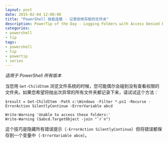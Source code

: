 ```yaml
---
layout: post
date: 2015-02-04 12:00:00
title: "PowerShell 技能连载 - 记录拒绝存取的文件夹"
description: PowerTip of the Day - Logging Folders with Access Denied Errors
categories:
- powershell
- tip
tags:
- powershell
- tip
- powertip
- series
---
```

_适用于 PowerShell 所有版本_

当您用 `Get-ChildItem` 浏览文件系统的时候，您可能偶尔会碰到没有查看权限的文件夹。如果您希望将抛出次异常的所有文件夹都记录下来，请试试这个方法：

    $result = Get-ChildItem -Path c:\Windows -Filter *.ps1 -Recurse -ErrorAction SilentlyContinue -ErrorVariable abcd

    Write-Warning 'Unable to access these folders:'
    Write-Warning ($abcd.TargetObject -join "`r`n")

这个技巧是隐藏所有错误提示（`-ErrorAction SilentlyContinue`）但将错误都保存到一个变量中（`-ErrorVariable abce`）。

<!--本文国际来源：[Logging Folders with Access Denied Errors](http://community.idera.com/powershell/powertips/b/tips/posts/logging-folders-with-access-denied-errors)-->
